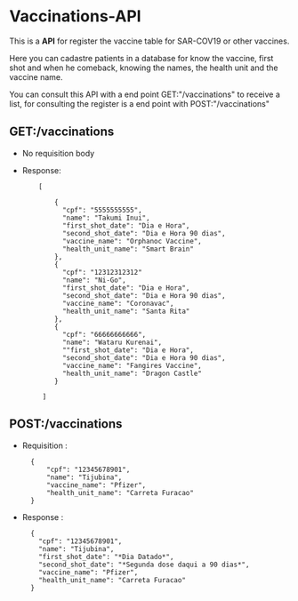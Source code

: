 # Vaccinations-API

This is a **API** for register the vaccine table for SAR-COV19 or other vaccines.

Here you can cadastre patients in a database for know the vaccine, first shot and when he comeback, knowing the names, the health unit and the vaccine name.

You can consult this API with a end point GET:"/vaccinations" to receive a list, for consulting the register is a end point with POST:"/vaccinations"

## GET:/vaccinations
- No requisition body

- Response:
          
          [
          
              {
                "cpf": "5555555555",
                "name": "Takumi Inui",
                "first_shot_date": "Dia e Hora",
                "second_shot_date": "Dia e Hora 90 dias",
                "vaccine_name": "Orphanoc Vaccine",
                "health_unit_name": "Smart Brain"
              },
              {
                "cpf": "12312312312"
                "name": "Ni-Go",
                "first_shot_date": "Dia e Hora",
                "second_shot_date": "Dia e Hora 90 dias",
                "vaccine_name": "Coronavac",
                "health_unit_name": "Santa Rita"
              },
              {
                "cpf": "66666666666",
                "name": "Wataru Kurenai",
                ""first_shot_date": "Dia e Hora",
                "second_shot_date": "Dia e Hora 90 dias",
                "vaccine_name": "Fangires Vaccine",
                "health_unit_name": "Dragon Castle"
              }
              
           ]
    
## POST:/vaccinations

- Requisition :

        {
            "cpf": "12345678901",
            "name": "Tijubina",
            "vaccine_name": "Pfizer",
            "health_unit_name": "Carreta Furacao"
        }
        
- Response :

        {
          "cpf": "12345678901",
          "name": "Tijubina",
          "first_shot_date": "*Dia Datado*",
          "second_shot_date": "*Segunda dose daqui a 90 dias*",
          "vaccine_name": "Pfizer",
          "health_unit_name": "Carreta Furacao"
        }


